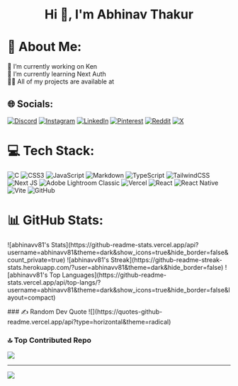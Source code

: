 <h1 align="center">Hi 👋, I'm Abhinav Thakur</h1>

# 💫 About Me:
🔭 I’m currently working on Ken <br>🌱 I’m currently learning Next Auth<br>👨‍💻 All of my projects are available at


## 🌐 Socials:
[![Discord](https://img.shields.io/badge/Discord-%237289DA.svg?logo=discord&logoColor=white)](https://discord.gg/PyyyFpTY ) [![Instagram](https://img.shields.io/badge/Instagram-%23E4405F.svg?logo=Instagram&logoColor=white)](https://instagram.com/abhinavthakuretvn) [![LinkedIn](https://img.shields.io/badge/LinkedIn-%230077B5.svg?logo=linkedin&logoColor=white)](https://linkedin.com/in/abhinav-thakur-) [![Pinterest](https://img.shields.io/badge/Pinterest-%23E60023.svg?logo=Pinterest&logoColor=white)](https://pinterest.com/shiroro81__) [![Reddit](https://img.shields.io/badge/Reddit-%23FF4500.svg?logo=Reddit&logoColor=white)](https://reddit.com/user/Stunning-Advance-292) [![X](https://img.shields.io/badge/X-black.svg?logo=X&logoColor=white)](https://x.com/Abhinavv81)  

# 💻 Tech Stack:
![C](https://img.shields.io/badge/c-%2300599C.svg?style=for-the-badge&logo=c&logoColor=white) ![CSS3](https://img.shields.io/badge/css3-%231572B6.svg?style=for-the-badge&logo=css3&logoColor=white) ![JavaScript](https://img.shields.io/badge/javascript-%23323330.svg?style=for-the-badge&logo=javascript&logoColor=%23F7DF1E) ![Markdown](https://img.shields.io/badge/markdown-%23000000.svg?style=for-the-badge&logo=markdown&logoColor=white) ![TypeScript](https://img.shields.io/badge/typescript-%23007ACC.svg?style=for-the-badge&logo=typescript&logoColor=white) ![TailwindCSS](https://img.shields.io/badge/tailwindcss-%2338B2AC.svg?style=for-the-badge&logo=tailwind-css&logoColor=white) ![Next JS](https://img.shields.io/badge/Next-black?style=for-the-badge&logo=next.js&logoColor=white) ![Adobe Lightroom Classic](https://img.shields.io/badge/Adobe%20Lightroom%20Classic-31A8FF.svg?style=for-the-badge&logo=Adobe%20Lightroom%20Classic&logoColor=white) ![Vercel](https://img.shields.io/badge/vercel-%23000000.svg?style=for-the-badge&logo=vercel&logoColor=white) ![React](https://img.shields.io/badge/react-%2320232a.svg?style=for-the-badge&logo=react&logoColor=%2361DAFB) ![React Native](https://img.shields.io/badge/react_native-%2320232a.svg?style=for-the-badge&logo=react&logoColor=%2361DAFB) ![Vite](https://img.shields.io/badge/vite-%23646CFF.svg?style=for-the-badge&logo=vite&logoColor=white) ![GitHub](https://img.shields.io/badge/github-%23121011.svg?style=for-the-badge&logo=github&logoColor=white)
# 📊 GitHub Stats:
<p>
![abhinavv81's Stats](https://github-readme-stats.vercel.app/api?username=abhinavv81&theme=dark&show_icons=true&hide_border=false&count_private=true)
![abhinavv81's Streak](https://github-readme-streak-stats.herokuapp.com/?user=abhinavv81&theme=dark&hide_border=false)  
![abhinavv81's Top Languages](https://github-readme-stats.vercel.app/api/top-langs/?username=abhinavv81&theme=dark&show_icons=true&hide_border=false&layout=compact)
</p>
### ✍️ Random Dev Quote
![](https://quotes-github-readme.vercel.app/api?type=horizontal&theme=radical)

### 🔝 Top Contributed Repo
![](https://github-contributor-stats.vercel.app/api?username=abhinavv81&limit=5&theme=dark&combine_all_yearly_contributions=true)

---
[![](https://visitcount.itsvg.in/api?id=abhinavv81&icon=2&color=0)](https://visitcount.itsvg.in)

<!-- Proudly created with GPRM ( https://gprm.itsvg.in ) -->
